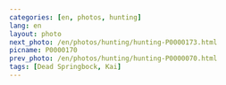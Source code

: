 ```yaml
---
categories: [en, photos, hunting]
lang: en
layout: photo
next_photo: /en/photos/hunting/hunting-P0000173.html
picname: P0000170
prev_photo: /en/photos/hunting/hunting-P0000070.html
tags: [Dead Springbock, Kai]
---
```

